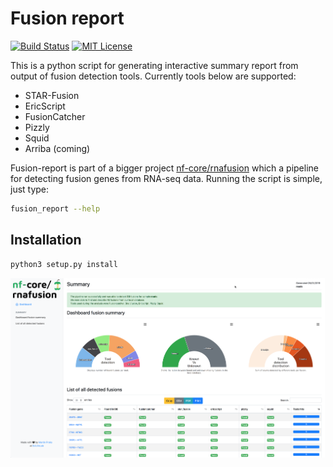 # Fusion report

[![Build Status](https://travis-ci.org/matq007/fusion-report.svg?branch=master)](https://travis-ci.org/matq007/fusion-report)
[![MIT License](https://img.shields.io/github/license/matq007/fusion-report.svg)](https://github.com/matq007/fusion-report/blob/master/LICENSE)

This is a python script for generating interactive summary report from output of fusion detection tools.
Currently tools below are supported:

* STAR-Fusion
* EricScript
* FusionCatcher
* Pizzly
* Squid
* Arriba (coming)

Fusion-report is part of a bigger project [nf-core/rnafusion](https://github.com/nf-core/rnafusion) which a pipeline
for detecting fusion genes from RNA-seq data. Running the script is simple, just type:

```bash
fusion_report --help
```

## Installation

```bash
python3 setup.py install
```

![Example summary report](docs/images/example-summary-report.png)